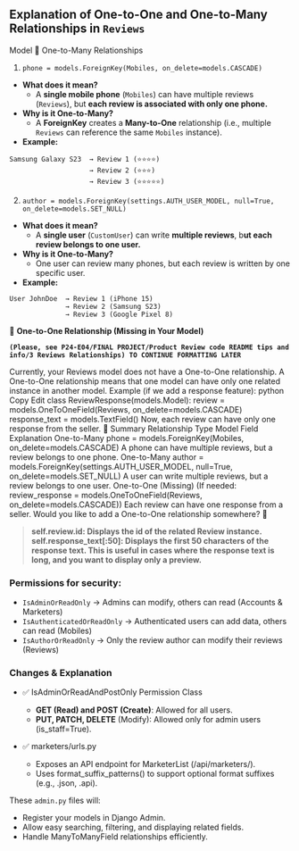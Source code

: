 ## Explanation of One-to-One and One-to-Many Relationships in `Reviews` 

Model
📌 One-to-Many Relationships
1. `phone = models.ForeignKey(Mobiles, on_delete=models.CASCADE)`

+ **What does it mean?**
    + A **single mobile phone** (`Mobiles`) can have multiple reviews (`Reviews`), but **each review is associated with only one phone.**
+ **Why is it One-to-Many?**
    + A **ForeignKey** creates a **Many-to-One** relationship (i.e., multiple `Reviews` can reference the same `Mobiles` instance).
+ **Example:**
```
Samsung Galaxy S23  → Review 1 (⭐⭐⭐⭐)
                    → Review 2 (⭐⭐⭐)
                    → Review 3 (⭐⭐⭐⭐⭐)
```
2. `author = models.ForeignKey(settings.AUTH_USER_MODEL, null=True, on_delete=models.SET_NULL)`

+ **What does it mean?**
    + A **single user** (`CustomUser`) can write **multiple reviews**, b**ut each review belongs to one user.**
+ **Why is it One-to-Many?**
    + One user can review many phones, but each review is written by one specific user.
+ **Example:**

```
User JohnDoe  → Review 1 (iPhone 15)
              → Review 2 (Samsung S23)
              → Review 3 (Google Pixel 8)
```
📌 **One-to-One Relationship (Missing in Your Model)**

**`(Please, see P24-E04/FINAL PROJECT/Product Review code README tips and info/3 Reviews Relationships) TO CONTINUE FORMATTING LATER`**

Currently, your Reviews model does not have a One-to-One relationship.
A One-to-One relationship means that one model can have only one related instance in another model.
Example (if we add a response feature):
python
Copy
Edit
class ReviewResponse(models.Model):
    review = models.OneToOneField(Reviews, on_delete=models.CASCADE)
    response_text = models.TextField()
Now, each review can have only one response from the seller.
🔹 Summary
Relationship Type	Model Field	Explanation
One-to-Many	phone = models.ForeignKey(Mobiles, on_delete=models.CASCADE)	A phone can have multiple reviews, but a review belongs to one phone.
One-to-Many	author = models.ForeignKey(settings.AUTH_USER_MODEL, null=True, on_delete=models.SET_NULL)	A user can write multiple reviews, but a review belongs to one user.
One-to-One (Missing)	(If needed: review_response = models.OneToOneField(Reviews, on_delete=models.CASCADE))	Each review can have one response from a seller.
Would you like to add a One-to-One relationship somewhere? 🚀




>**self.review.id: Displays the id of the related Review instance.
self.response_text[:50]: Displays the first 50 characters of the response text. This is useful in cases where the response text is long, and you want to display only a preview.**


### Permissions for security:
+ `IsAdminOrReadOnly` → Admins can modify, others can read (Accounts & Marketers)
+ `IsAuthenticatedOrReadOnly` → Authenticated users can add data, others can read (Mobiles)
+ `IsAuthorOrReadOnly` → Only the review author can modify their reviews (Reviews)



### Changes & Explanation
+ ✅ IsAdminOrReadAndPostOnly Permission Class

    + **GET (Read) and POST (Create)**: Allowed for all users.
    + **PUT, PATCH, DELETE** (Modify): Allowed only for admin users (is_staff=True).
+ ✅ marketers/urls.py

    + Exposes an API endpoint for MarketerList (/api/marketers/).
    + Uses format_suffix_patterns() to support optional format suffixes (e.g., .json, .api).

These `admin.py` files will:

+ Register your models in Django Admin.
+ Allow easy searching, filtering, and displaying related fields.
+ Handle ManyToManyField relationships efficiently.